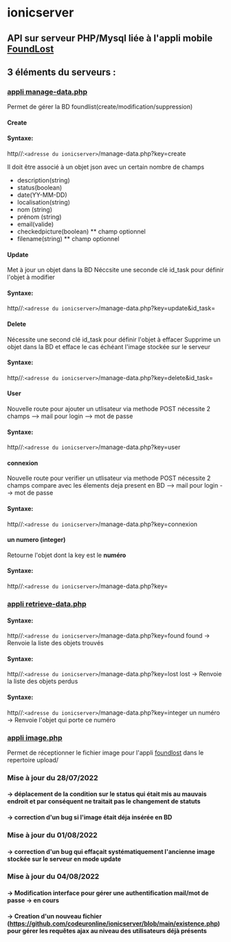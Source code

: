 # ionicserver

## API sur serveur PHP/Mysql liée à l'appli mobile [FoundLost](https://github.com/codeuronline/appli-ionic/tree/master/ionicfoundlost/foundlost)

## 3 éléments du serveurs :

### [appli manage-data.php](https://github.com/codeuronline/ionicserver/blob/main/manage-data.php)

Permet de gérer la BD foundlist(create/modification/suppression)

#### Create
#### Syntaxe:  
http//:`<adresse du ionicserver>`/manage-data.php?key=create

Il doit être associé à un objet json avec un certain nombre de champs

* description(string)
* status(boolean)
* date(YY-MM-DD)
* localisation(string)
* nom (string)
* prénom (string)
* email(valide)
* checkedpicture(boolean) ** champ optionnel
* filename(string) ** champ optionnel 

#### Update 
Met à jour un objet dans la BD
Néccsite une seconde clé id_task pour définir l'objet à modifier

#### Syntaxe:
http//:`<adresse du ionicserver>`/manage-data.php?key=update&id_task=

#### Delete 
Nécessite une second clé id_task pour définir l'objet à effacer
Supprime un objet dans la BD et efface le cas échéant l'image stockée sur le serveur

#### Syntaxe:
http//:`<adresse du ionicserver>`/manage-data.php?key=delete&id_task=

#### User
Nouvelle route pour ajouter un utlisateur via methode POST
nécessite 2 champs
--> mail pour login
--> mot de passe

#### Syntaxe:
http//:`<adresse du ionicserver>`/manage-data.php?key=user

#### connexion
Nouvelle route pour verifier un utlisateur via methode POST
nécessite 2 champs
compare avec les élements deja present en BD
--> mail pour login
--> mot de passe

#### Syntaxe:
http//:`<adresse du ionicserver>`/manage-data.php?key=connexion


#### un numero (integer)
Retourne l'objet dont la key est le **numéro**

#### Syntaxe:
http//:`<adresse du ionicserver>`/manage-data.php?key=

### [appli retrieve-data.php](https://github.com/codeuronline/ionicserver/blob/main/retrieve-data.php)

#### Syntaxe:
http//:`<adresse du ionicserver>`/manage-data.php?key=found
found -> Renvoie la liste des objets trouvés

#### Syntaxe:
http//:`<adresse du ionicserver>`/manage-data.php?key=lost
lost  -> Renvoie la liste des objets perdus

#### Syntaxe: 
http//:`<adresse du ionicserver>`/manage-data.php?key=integer
un numéro -> Renvoie l'objet qui porte ce numéro

### [appli image.php](https://github.com/codeuronline/ionicserver/blob/main/image.php)

Permet de réceptionner le fichier image pour l'appli [foundlost](https://github.com/codeuronline/appli-ionic/tree/master/ionicfoundlost/foundlost) dans le repertoire upload/

### Mise à jour du 28/07/2022
#### -> déplacement de la condition sur le status qui était mis au mauvais endroit et par conséquent ne traitait pas le changement de statuts
#### -> correction d'un bug si l'image était déja insérée en BD 
### Mise à jour du 01/08/2022
#### -> correction d'un bug qui effaçait systématiquement l'ancienne image stockée sur le serveur en mode update
### Mise à jour du 04/08/2022
#### -> Modification interface pour gérer une authentification mail/mot de passe -> en cours
#### -> Creation d'un nouveau fichier (https://github.com/codeuronline/ionicserver/blob/main/existence.php) pour gérer les requêtes ajax au niveau des utilisateurs déjà présents

